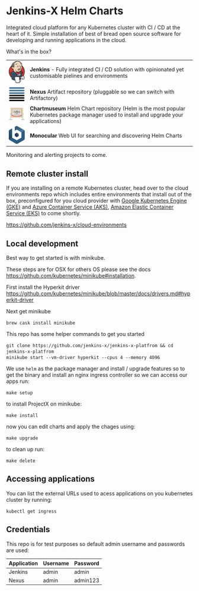 # Jenkins-X Helm Charts

Integrated cloud platform for any Kubernetes cluster with CI / CD at the heart of it.  Simple installation of best of bread open source software for developing and running applications in the cloud.

What's in the box?

|                                   |                                       |
| --------------------------------- | ------------------------------------- |
|![Jenkins](./images/jenkins.png)   | __Jenkins__ - Fully integrated CI / CD solution with opinionated yet customisable pielines and environments |
|![Sonartype Nexus 3](./images/nexus.png) | __Nexus__ Artifact repository (pluggable so we can switch with Artifactory) |
|![Chartmuseum](./images/chartmuseum.png) | __Chartmuseum__ Helm Chart repository (Helm is the most popular Kubernetes package manager used to install and upgrade your applications)|
|![Monocular](./images/bitnami.png) | __Monocular__ Web UI for searching and discovering Helm Charts |

Monitoring and alerting projects to come.

## Remote cluster install

If you are installing on a remote Kubernetes cluster, head over to the cloud environments repo which includes entire environments that install out of the box, preconfigured for you cloud provider with [Google Kubernetes Engine (GKE)](https://cloud.google.com/kubernetes-engine/) and [Azure Container Service (AKS)](https://azure.microsoft.com/en-gb/services/container-service/), [Amazon Elastic Container Service (EKS)](https://aws.amazon.com/eks/) to come shortly.

https://github.com/jenkins-x/cloud-environments


## Local development

Best way to get started is with minikube.

These steps are for OSX for others OS please see the docs https://github.com/kubernetes/minikube#installation.

First install the Hyperkit driver https://github.com/kubernetes/minikube/blob/master/docs/drivers.md#hyperkit-driver

Next get minikube
```
brew cask install minikube
```

This repo has some helper commands to get you started

```
git clone https://github.com/jenkins-x/jenkins-x-platfrom && cd jenkins-x-platfrom
minikube start --vm-driver hyperkit --cpus 4 --memory 4096
```
We use `helm` as the package manager and install / upgrade features so to get the binary and install an nginx ingress controller so we can access our apps run:
```
make setup
```
to install ProjectX on minikube:
```
make install
```
now you can edit charts and apply the chages using:
```
make upgrade
```
to clean up run:
```
make delete
```

## Accessing applications

You can list the external URLs used to acess applications on you kubernetes cluster by running:
```
kubectl get ingress
```

## Credentials

This repo is for test purposes so default admin username and passwords are used:

| Application | Username | Password |
| ----------- | -------- | -------- |
| Jenkins     | admin    | admin    |
| Nexus       | admin    | admin123 |